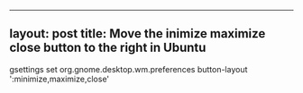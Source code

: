 
---
layout: post
title: Move the inimize maximize close button to the right in Ubuntu
---

gsettings set org.gnome.desktop.wm.preferences button-layout ':minimize,maximize,close'
